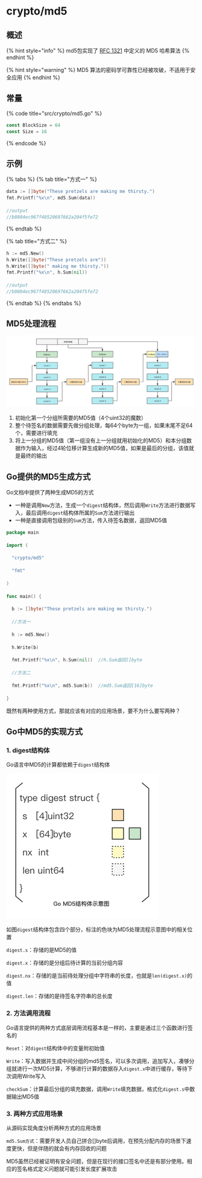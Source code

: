 # crypto/md5

## 概述

{% hint style="info" %}
md5包实现了 [RFC 1321](https://rfc-editor.org/rfc/rfc1321.html) 中定义的 MD5 哈希算法
{% endhint %}

{% hint style="warning" %}
MD5 算法的密码学可靠性已经被攻破，不适用于安全应用
{% endhint %}

## 常量

{% code title="src/crypto/md5.go" %}
```go
const BlockSize = 64
const Size = 16
```
{% endcode %}

## 示例

{% tabs %}
{% tab title="方式一" %}
```go
data := []byte("These pretzels are making me thirsty.")
fmt.Printf("%x\n", md5.Sum(data))

//output
//b0804ec967f48520697662a204f5fe72
```
{% endtab %}

{% tab title="方式二" %}
```go
h := md5.New()
h.Write([]byte("These pretzels are"))
h.Write([]byte(" making me thirsty."))
fmt.Printf("%x\n", h.Sum(nil))

//output
//b0804ec967f48520697662a204f5fe72
```
{% endtab %}
{% endtabs %}

## MD5处理流程

![](../.gitbook/assets/md5-process.png)

1. 初始化第一个分组所需要的MD5值（4个uint32的魔数）
2. 整个待签名的数据需要先做分组处理，每64个byte为一组，如果末尾不足64个，需要进行填充
3. 将上一分组的MD5值（第一组没有上一分组就用初始化的MD5）和本分组数据作为输入，经过4轮位移计算生成新的MD5值，如果是最后的分组，该值就是最终的输出

## Go提供的MD5生成方式

Go文档中提供了两种生成MD5的方式

* 一种是调用`New`方法，生成一个`digest`结构体，然后调用`Write`方法进行数据写入，最后调用`digest`结构体所属的`Sum`方法进行输出
* 一种是直接调用包级别的`Sum`方法，传入待签名数据，返回MD5值

```go
package main

import (

  "crypto/md5"

  "fmt"

)

func main() {

  b := []byte("These pretzels are making me thirsty.")

  //方法一

  h := md5.New()

  h.Write(b)

  fmt.Printf("%x\n", h.Sum(nil))  //h.Sum返回[]byte

  //方法二

  fmt.Printf("%x\n", md5.Sum(b))  //md5.Sum返回[16]byte

}
```

既然有两种使用方式，那就应该有对应的应用场景，要不为什么要写两种？

## Go中MD5的实现方式

### 1. digest结构体

Go语言中MD5的计算都依赖于`digest`结构体

![](../.gitbook/assets/go-md5-digest.png)

如图`digest`结构体包含四个部分，标注的色块为MD5处理流程示意图中的相关位置

`digest.s`：存储的是MD5的值

`digest.x`：存储的是分组后待计算的当前分组内容

`digest.nx`：存储的是当前待处理分组中字符串的长度，也就是`len(digest.x)`的值

`digest.len`：存储的是待签名字符串的总长度

### 2. 方法调用流程

Go语言提供的两种方式底层调用流程基本是一样的，主要是通过三个函数进行签名的

`Reset`：对`digest`结构体中的变量附初始值

`Write`：写入数据并生成中间分组的md5签名，可以多次调用，追加写入，凑够分组就进行一次MD5计算，不够进行计算的数据存入`digest.x`中进行缓存，等待下次调用Write写入

`checkSum`：计算最后分组的填充数据，调用`Write`填充数据，格式化`digest.s`中数据输出MD5值

### 3. 两种方式应用场景

从源码实现角度分析两种方式的应用场景

`md5.Sum方式`：需要开发人员自己拼合\[\]byte后调用，在预先分配内存的场景下速度更快，但是伴随的就会有内存回收的问题

MD5虽然已经被证明有安全问题，但是在现行的接口签名中还是有部分使用。相应的签名格式定义问题就可能引发长度扩展攻击

